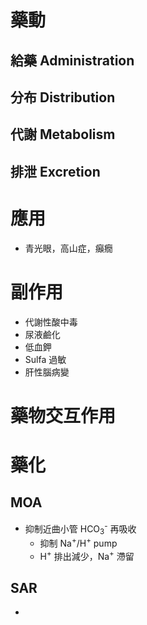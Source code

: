 # 藥動
## 給藥 Administration
## 分布 Distribution
## 代謝 Metabolism
## 排泄 Excretion
# 應用
- 青光眼，高山症，癲癇
# 副作用
- 代謝性酸中毒
- 尿液鹼化
- 低血鉀
- Sulfa 過敏
- 肝性腦病變
# 藥物交互作用
# 藥化
## MOA
- 抑制近曲小管 HCO<sub>3</sub><sup>-</sup> 再吸收
	- 抑制 Na<sup>+</sup>/H<sup>+</sup> pump
	- H<sup>+</sup> 排出減少，Na<sup>+</sup> 滯留
## SAR
- 

